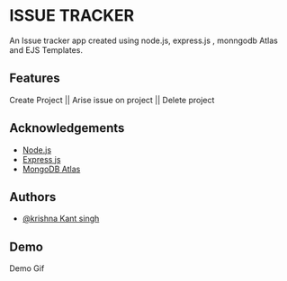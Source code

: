 
# ISSUE TRACKER

An Issue tracker app created using node.js, express.js , monngodb Atlas and EJS Templates.


## Features
Create Project ||  Arise issue on project ||  Delete project
## Acknowledgements

 - [Node.js](https://nodejs.org/en)
 - [Express js](https://expressjs.com/)
 - [MongoDB Atlas](https://mongodb.com)


## Authors

- [@krishna Kant singh](https://www.github.com/kabhinav577)


## Demo

Demo Gif
<img src="https://drive.google.com/drive/u/0/folders/1TwRvP_wC8sXP2YWq0BqvZFfBjHeOvCd0" alt="">


